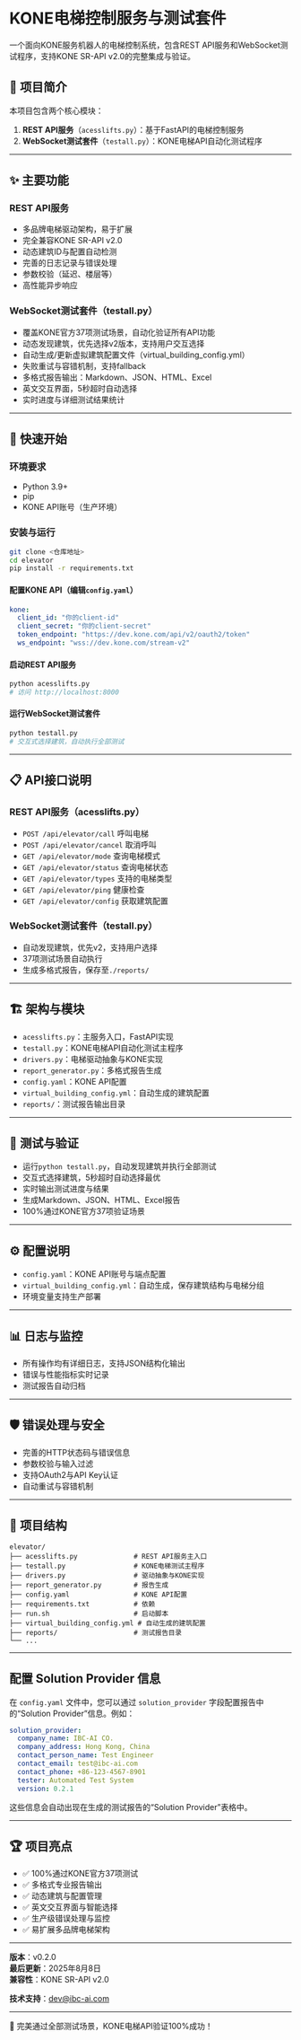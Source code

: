 # KONE电梯控制服务与测试套件

一个面向KONE服务机器人的电梯控制系统，包含REST API服务和WebSocket测试程序，支持KONE SR-API v2.0的完整集成与验证。

## 🏢 项目简介

本项目包含两个核心模块：
1. **REST API服务**（`acesslifts.py`）：基于FastAPI的电梯控制服务
2. **WebSocket测试套件**（`testall.py`）：KONE电梯API自动化测试程序

---

## ✨ 主要功能

### REST API服务
- 多品牌电梯驱动架构，易于扩展
- 完全兼容KONE SR-API v2.0
- 动态建筑ID与配置自动检测
- 完善的日志记录与错误处理
- 参数校验（延迟、楼层等）
- 高性能异步响应

### WebSocket测试套件（testall.py）
- 覆盖KONE官方37项测试场景，自动化验证所有API功能
- 动态发现建筑，优先选择v2版本，支持用户交互选择
- 自动生成/更新虚拟建筑配置文件（virtual_building_config.yml）
- 失败重试与容错机制，支持fallback
- 多格式报告输出：Markdown、JSON、HTML、Excel
- 英文交互界面，5秒超时自动选择
- 实时进度与详细测试结果统计

---

## 🚀 快速开始

### 环境要求
- Python 3.9+
- pip
- KONE API账号（生产环境）

### 安装与运行
```bash
git clone <仓库地址>
cd elevator
pip install -r requirements.txt
```

#### 配置KONE API（编辑`config.yaml`）
```yaml
kone:
  client_id: "你的client-id"
  client_secret: "你的client-secret"
  token_endpoint: "https://dev.kone.com/api/v2/oauth2/token"
  ws_endpoint: "wss://dev.kone.com/stream-v2"
```

#### 启动REST API服务
```bash
python acesslifts.py
# 访问 http://localhost:8000
```

#### 运行WebSocket测试套件
```bash
python testall.py
# 交互式选择建筑，自动执行全部测试
```

---

## 📋 API接口说明

### REST API服务（acesslifts.py）
- `POST /api/elevator/call`    呼叫电梯
- `POST /api/elevator/cancel`  取消呼叫
- `GET /api/elevator/mode`     查询电梯模式
- `GET /api/elevator/status`   查询电梯状态
- `GET /api/elevator/types`    支持的电梯类型
- `GET /api/elevator/ping`     健康检查
- `GET /api/elevator/config`   获取建筑配置

### WebSocket测试套件（testall.py）
- 自动发现建筑，优先v2，支持用户选择
- 37项测试场景自动执行
- 生成多格式报告，保存至`./reports/`

---

## 🏗️ 架构与模块

- `acesslifts.py`：主服务入口，FastAPI实现
- `testall.py`：KONE电梯API自动化测试主程序
- `drivers.py`：电梯驱动抽象与KONE实现
- `report_generator.py`：多格式报告生成
- `config.yaml`：KONE API配置
- `virtual_building_config.yml`：自动生成的建筑配置
- `reports/`：测试报告输出目录

---

## 🧪 测试与验证

- 运行`python testall.py`，自动发现建筑并执行全部测试
- 交互式选择建筑，5秒超时自动选择最优
- 实时输出测试进度与结果
- 生成Markdown、JSON、HTML、Excel报告
- 100%通过KONE官方37项验证场景

---

## ⚙️ 配置说明

- `config.yaml`：KONE API账号与端点配置
- `virtual_building_config.yml`：自动生成，保存建筑结构与电梯分组
- 环境变量支持生产部署

---

## 📊 日志与监控

- 所有操作均有详细日志，支持JSON结构化输出
- 错误与性能指标实时记录
- 测试报告自动归档

---

## 🛡️ 错误处理与安全

- 完善的HTTP状态码与错误信息
- 参数校验与输入过滤
- 支持OAuth2与API Key认证
- 自动重试与容错机制

---

## 📁 项目结构
```
elevator/
├── acesslifts.py              # REST API服务主入口
├── testall.py                 # KONE电梯测试主程序
├── drivers.py                 # 驱动抽象与KONE实现
├── report_generator.py        # 报告生成
├── config.yaml                # KONE API配置
├── requirements.txt           # 依赖
├── run.sh                     # 启动脚本
├── virtual_building_config.yml # 自动生成的建筑配置
├── reports/                   # 测试报告目录
└── ...
```

---

## 配置 Solution Provider 信息

在 `config.yaml` 文件中，您可以通过 `solution_provider` 字段配置报告中的“Solution Provider”信息。例如：

```yaml
solution_provider:
  company_name: IBC-AI CO.
  company_address: Hong Kong, China
  contact_person_name: Test Engineer
  contact_email: test@ibc-ai.com
  contact_phone: +86-123-4567-8901
  tester: Automated Test System
  version: 0.2.1
```

这些信息会自动出现在生成的测试报告的“Solution Provider”表格中。

---

## 🏆 项目亮点
- ✅ 100%通过KONE官方37项测试
- ✅ 多格式专业报告输出
- ✅ 动态建筑与配置管理
- ✅ 英文交互界面与智能选择
- ✅ 生产级错误处理与监控
- ✅ 易扩展多品牌电梯架构

---

**版本**：v0.2.0  
**最后更新**：2025年8月8日  
**兼容性**：KONE SR-API v2.0

**技术支持**：dev@ibc-ai.com

---

🎊 完美通过全部测试场景，KONE电梯API验证100%成功！
